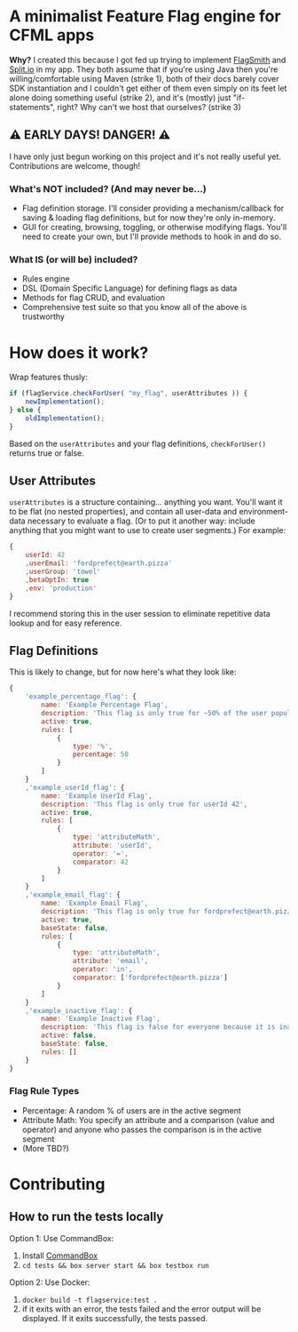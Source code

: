 # A minimalist Feature Flag engine for CFML apps

**Why?** I created this because I got fed up trying to implement [FlagSmith](https://flagsmith.com) and [Split.io](https://www.split.io) in my app. They both assume that if you're using Java then you're willing/comfortable using Maven (strike 1), both of their docs barely cover SDK instantiation and I couldn't get either of them even simply on its feet let alone doing something useful (strike 2), and it's (mostly) just "if-statements", right? Why can't we host that ourselves? (strike 3)

## ⚠️ EARLY DAYS! DANGER! ⚠️

I have only just begun working on this project and it's not really useful yet. Contributions are welcome, though!

### What's NOT included? (And may never be...)

- Flag definition storage. I'll consider providing a mechanism/callback for saving & loading flag definitions, but for now they're only in-memory.
- GUI for creating, browsing, toggling, or otherwise modifying flags. You'll need to create your own, but I'll provide methods to hook in and do so.

### What IS (or will be) included?

- Rules engine
- DSL (Domain Specific Language) for defining flags as data
- Methods for flag CRUD, and evaluation
- Comprehensive test suite so that you know all of the above is trustworthy

# How does it work?

Wrap features thusly:

```js
if (flagService.checkForUser( "my_flag", userAttributes )) {
	newImplementation();
} else {
	oldImplementation();
}
```

Based on the `userAttributes` and your flag definitions, `checkForUser()` returns true or false.

## User Attributes

`userAttributes` is a structure containing... anything you want. You'll want it to be flat (no nested properties), and contain all user-data and environment-data necessary to evaluate a flag. (Or to put it another way: include anything that you might want to use to create user segments.) For example:

```js
{
	userId: 42
	,userEmail: 'fordprefect@earth.pizza'
	,userGroup: 'towel'
	,betaOptIn: true
	,env: 'production'
}
```

I recommend storing this in the user session to eliminate repetitive data lookup and for easy reference.

## Flag Definitions

This is likely to change, but for now here's what they look like:

```js
{
	'example_percentage_flag': {
		name: 'Example Percentage Flag',
		description: 'This flag is only true for ~50% of the user population',
		active: true,
		rules: [
			{
				type: '%',
				percentage: 50
			}
		]
	}
	,'example_userId_flag': {
		name: 'Example UserId Flag',
		description: 'This flag is only true for userId 42',
		active: true,
		rules: [
			{
				type: 'attributeMath',
				attribute: 'userId',
				operator: '=',
				comparator: 42
			}
		]
	}
	,'example_email_flag': {
		name: 'Example Email Flag',
		description: 'This flag is only true for fordprefect@earth.pizza',
		active: true,
		baseState: false,
		rules: [
			{
				type: 'attributeMath',
				attribute: 'email',
				operator: 'in',
				comparator: ['fordprefect@earth.pizza']
			}
		]
	}
	,'example_inactive_flag': {
		name: 'Example Inactive Flag',
		description: 'This flag is false for everyone because it is inactive',
		active: false,
		baseState: false,
		rules: []
	}
}
```

### Flag Rule Types

- Percentage: A random % of users are in the active segment
- Attribute Math: You specify an attribute and a comparison (value and operator) and anyone who passes the comparison is in the active segment
- (More TBD?)

# Contributing

## How to run the tests locally

Option 1: Use CommandBox:

1. Install [CommandBox](https://www.ortussolutions.com/products/commandbox)
2. `cd tests && box server start && box testbox run`

Option 2: Use Docker:

1. `docker build -t flagservice:test .`
2. if it exits with an error, the tests failed and the error output will be displayed. If it exits successfully, the tests passed.
